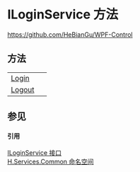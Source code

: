 # ILoginService 方法
https://github.com/HeBianGu/WPF-Control



## 方法
<table>
<tr>
<td><a href="ccb1663d-7de0-4071-86a0-a9dce4a31230">Login</a></td>
<td> </td></tr>
<tr>
<td><a href="132c94e9-7f3d-a98c-9350-850af76c2ed2">Logout</a></td>
<td> </td></tr>
</table>

## 参见


#### 引用
<a href="3dd7a2b9-b331-f4b7-4cc2-a42d3aa887f5">ILoginService 接口</a>  
<a href="b9cdd84f-6623-a51a-f53b-465103ced202">H.Services.Common 命名空间</a>  
